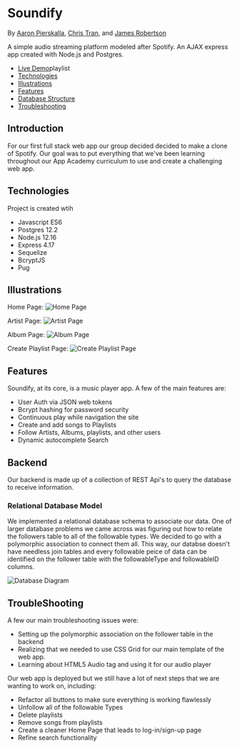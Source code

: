 # Soundify
By [Aaron Pierskalla](https://github.com/ajpierskalla3), [Chris Tran](https://github.com/ctran01), and [James Robertson](https://www.github.com/jamesurobertson)

A simple audio streaming platform modeled after Spotify. An AJAX express app created with Node.js and Postgres.
  * [Live Demo](https://soundify-demo.herokuapp.com)playlist
  * [Technologies](#Technologies)
  * [Illustrations](#Illustrations)
  * [Features](#Features)
  * [Database Structure](#Database-Structure)
  * [Troubleshooting](#Troubleshooting)


## Introduction
For our first full stack web app our group decided decided to make a clone of Spotify. Our goal was to put everything that we've been learning throughout our App Academy curriculum to use and create a challenging web app.

## Technologies
Project is created wtih 
  * Javascript ES6
  * Postgres 12.2
  * Node.js 12.16
  * Express 4.17
  * Sequelize
  * BcryptJS
  * Pug

## Illustrations

Home Page:
![Home Page](https://github.com/adam-p/soundify/documentation/pictures/home-page.png)

Artist Page:
![Artist Page](https://github.com/adam-p/soundify/documentation/pictures/artist-page.png)

Album Page:
![Album Page](https://github.com/adam-p/soundify/documentation/pictures/album-page.png)

Create Playlist Page:
![Create Playlist Page](https://github.com/adam-p/soundify/documentation/pictures/create-playlist.png)


## Features

Soundify, at its core, is a music player app. A few of the main features are:

  * User Auth via JSON web tokens
  * Bcrypt hashing for password security
  * Continuous play while navigation the site
  * Create and add songs to Playlists
  * Follow Artists, Albums, playlists, and other users
  * Dynamic autocomplete Search 

  ## Backend

  Our backend is made up of a collection of REST Api's to query the database to receive information.

  ### Relational Database Model

  We implemented a relational database schema to associate our data. One of larger database problems we came across was figuring out how to relate the followers table to all of the followable types. We decided to go with a polymorphic association to connect them all. This way, our databse doesn't have needless join tables and every followable peice of data can be identified on the follower table with the followableType and followableID columns.

  ![Database Diagram](./documentation/pictures/database.png)

## TroubleShooting
A few our main troubleshooting issues were:
  * Setting up the polymorphic association on the follower table in the backend
  * Realizing that we needed to use CSS Grid for our main template of the web app.
  * Learning about HTML5 Audio tag and using it for our audio player

Our web app is deployed but we still have a lot of next steps that we are wanting to work on, including: 
  * Refactor all buttons to make sure everything is working flawlessly
  * Unfollow all of the followable Types
  * Delete playlists
  * Remove songs from playlists
  * Create a cleaner Home Page that leads to log-in/sign-up page
  * Refine search functionality
